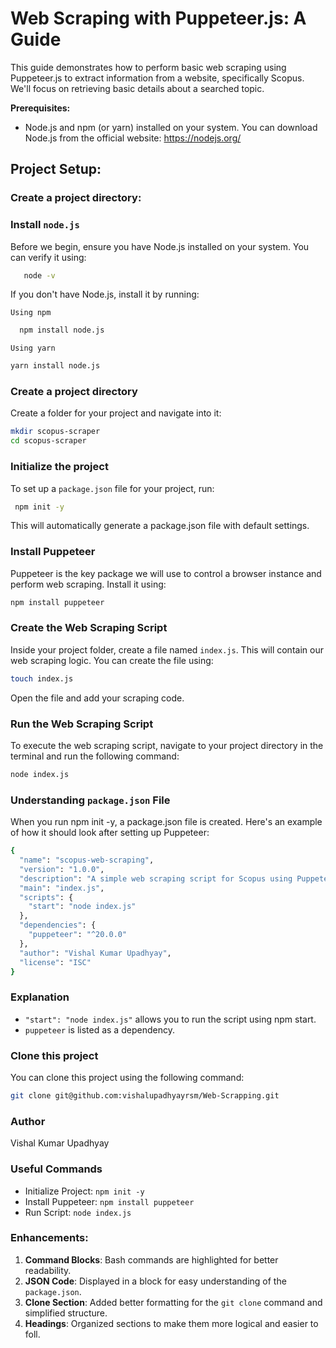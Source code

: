 # Web Scraping with Puppeteer.js: A Guide

This guide demonstrates how to perform basic web scraping using Puppeteer.js to extract information from a website, specifically Scopus. We'll focus on retrieving basic details about a searched topic.

**Prerequisites:**

- Node.js and npm (or yarn) installed on your system. You can download Node.js from the official website: https://nodejs.org/

## Project Setup:

### Create a project directory:

### Install `node.js`

Before we begin, ensure you have Node.js installed on your system. You can verify it using:

```bash
   node -v
```

If you don't have Node.js, install it by running:

`Using npm`

```bash
  npm install node.js
```

`Using yarn`

```bash
yarn install node.js
```

### Create a project directory

Create a folder for your project and navigate into it:

```bash
mkdir scopus-scraper
cd scopus-scraper

```

### Initialize the project

To set up a `package.json` file for your project, run:

```bash
 npm init -y
```

This will automatically generate a package.json file with default settings.

### Install Puppeteer

Puppeteer is the key package we will use to control a browser instance and perform web scraping. Install it using:

```bash
npm install puppeteer
```

### Create the Web Scraping Script

Inside your project folder, create a file named `index.js`. This will contain our web scraping logic. You can create the file using:

```bash
touch index.js
```

Open the file and add your scraping code.

### Run the Web Scraping Script

To execute the web scraping script, navigate to your project directory in the terminal and run the following command:

```bash
node index.js
```

### Understanding `package.json` File

When you run npm init -y, a package.json file is created. Here's an example of how it should look after setting up Puppeteer:

```bash
{
  "name": "scopus-web-scraping",
  "version": "1.0.0",
  "description": "A simple web scraping script for Scopus using Puppeteer",
  "main": "index.js",
  "scripts": {
    "start": "node index.js"
  },
  "dependencies": {
    "puppeteer": "^20.0.0"
  },
  "author": "Vishal Kumar Upadhyay",
  "license": "ISC"
}

```

### Explanation

- `"start": "node index.js"` allows you to run the script using npm start.
- `puppeteer` is listed as a dependency.

### Clone this project

You can clone this project using the following command:

```bash
git clone git@github.com:vishalupadhyayrsm/Web-Scrapping.git
```

### Author

Vishal Kumar Upadhyay

### Useful Commands

- Initialize Project: `npm init -y`
- Install Puppeteer: `npm install puppeteer`
- Run Script: `node index.js`

### Enhancements:

1. **Command Blocks**: Bash commands are highlighted for better readability.
2. **JSON Code**: Displayed in a block for easy understanding of the `package.json`.
3. **Clone Section**: Added better formatting for the `git clone` command and simplified structure.
4. **Headings**: Organized sections to make them more logical and easier to foll.
